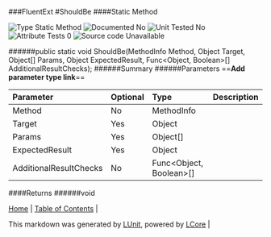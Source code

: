 ###FluentExt
#ShouldBe
####Static Method

![Type Static Method](http://b.repl.ca/v1/Type-Static%20Method-lightgrey.png) ![Documented No](http://b.repl.ca/v1/Documented-No-red.png) ![Unit Tested No](http://b.repl.ca/v1/Unit%20Tested-No-lightgrey.png) ![Attribute Tests 0](http://b.repl.ca/v1/Attribute%20Tests-0-lightgrey.png) ![Source code Unavailable](http://b.repl.ca/v1/Source%20code-Unavailable-red.png)

######public static void ShouldBe(MethodInfo Method, Object Target, Object[] Params, Object ExpectedResult, Func<Object, Boolean>[] AdditionalResultChecks);
######Summary
######Parameters
==__Add parameter type link__==

Parameter | Optional | Type | Description
:---  | :---  | :---  | :--- 
Method | No | MethodInfo | 
Target | Yes | Object | 
Params | Yes | Object[] | 
ExpectedResult | Yes | Object | 
AdditionalResultChecks | No | Func<Object, Boolean>[] | 

####Returns
######void

[Home](../../README.md) | [Table of Contents](../../TableOfContents.md) | 


This markdown was generated by [LUnit](https://github.com/CodeSingularity/LUnit), powered by [LCore](https://github.com/CodeSingularity/LCore) | 

